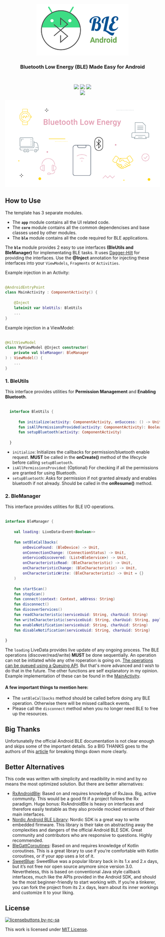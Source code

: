 <p align="center">
  <img src="logo.svg" width="300px"/>
</p>

<h3 align="center">Bluetooth Low Energy (BLE) Made Easy for Android</h3>

<br>

<p align="center">
  <img src="https://img.shields.io/static/v1?label=IDE&message=Android Studio&style=for-the-badge&logo=android-studio&labelColor=388E3C&color=66BB6A&logoColor=white"/>
  <img src="https://img.shields.io/static/v1?label=Language&message=Kotlin&style=for-the-badge&logo=kotlin&labelColor=7E57C2&color=EDE7F6&logoColor=white"/>
  
  <img src="https://img.shields.io/static/v1?label=Architecture&message=MVVM&style=for-the-badge&logo=flatpak&labelColor=FF8A65&color=FFCCBC&logoColor=white"/>
  <br>
  <img src="https://img.shields.io/travis/atick-faisal/IV-Dispenser-ESP32?style=for-the-badge&logo=travis&labelColor=FFF3E0"/>
</p>

<p align="center">
  <img src="ble.png"/>
</p>

## How to Use
The template has 3 separate modules. 
  - The **`app`** module contains all the UI related code.
  - The **`core`** module contains all the common dependencises and base classes used by other modules.
  - The **`ble`** module contains all the code required for BLE applications.
  
The **`ble`** module provides 2 easy to use interfaces **(BleUtils and BleManager)** for implementating BLE tasks. It uses [Dagger-Hilt](https://developer.android.com/training/dependency-injection/hilt-android) for providing the interfaces. Use the **@Inject** annotation for injecting these interfaces into your `ViewModels`, `Fragments` or `Activities`.

Example injection in an Activity:
``` kotlin

@AndroidEntryPoint
class MainActivity : ComponentActivity() {

    @Inject
    lateinit var bleUtils: BleUtils
    ...
}

```

Example injection in a ViewModel:
``` kotlin

@HiltViewModel
class MyViewModel @Inject constructor(
    private val bleManager: BleManager
) : ViewModel() {
    ...
}

```


### 1. BleUtils
This interface provides utilities for **Permission Management** and **Enabling Bluetooth**.

``` kotlin

  interface BleUtils {

      fun initialize(activity: ComponentActivity, onSuccess: () -> Unit)
      fun isAllPermissionsProvided(activity: ComponentActivity): Boolean
      fun setupBluetooth(activity: ComponentActivity)

  }

```
  - `initialize`: Initializes the callbacks for permission/bluetooth enable request. **MUST** be called in the **onCreate()** method of the lifecycle before calling `setupBluetooth`.
  - `isAllPermissionsProvided`: (Optional) For checking if all the permissions are granted for using Bluetooth.
  - `setupBluetooth`: Asks for permission if not granted already and enables bluetooth if not already. Should be called in the **onResume()** method.


### 2. BleManager
This interface provides utilities for BLE I/O operations.

``` kotlin

interface BleManager {

    val loading: LiveData<Event<Boolean>>

    fun setBleCallbacks(
        onDeviceFound: (BleDevice) -> Unit,
        onConnectionChange: (ConnectionStatus) -> Unit,
        onServiceDiscovered: (List<BleService>) -> Unit,
        onCharacteristicRead: (BleCharacteristic) -> Unit,
        onCharacteristicChange: (BleCharacteristic) -> Unit,
        onCharacteristicWrite: (BleCharacteristic) -> Unit = {}
    )

    fun startScan()
    fun stopScan()
    fun connect(context: Context, address: String)
    fun disconnect()
    fun discoverServices()
    fun readCharacteristic(serviceUuid: String, charUuid: String)
    fun writeCharacteristic(serviceUuid: String, charUuid: String, payload: ByteArray)
    fun enableNotification(serviceUuid: String, charUuid: String)
    fun disableNotification(serviceUuid: String, charUuid: String)

}

```

The `loading` LiveData provides live update of any ongoing process. The BLE operations (discover/read/write) **MUST** be done sequentially. An operation can not be initiated while any othe roperation is going on. [The operations can be queued using a Queuing API](https://punchthrough.com/android-ble-guide/#:~:text=device%20from%20there.-,Implementing%20a%20basic%20queuing%20mechanism,-In%20this%20section). But that's more advanced and I wish to do that in the future.
The other functions are self explanatory in my opinion. Example implementation of these can be found in the [MainActivity](https://github.com/atick-faisal/BLE-Starter-Android/blob/main/app/src/main/kotlin/dev/atick/compose/MainActivity.kt).

#### A few important things to mention here:
  - The `setBleCallbacks` method should be called before doing any BLE operation. Otherwise there will be missed callback events.
  - Please call the `disconnect` method when you no longer need BLE to free up the resources.


## Big Thanks
Unfortunatelly the official Android BLE documentation is not clear enough and skips some of the important details. So a BIG THANKS goes to the authors of this [article](https://punchthrough.com/android-ble-guide) for breaking things down more clearly.

## Better Alternatives
This code was written with simplicity and readibility in mind and by no means the most optimized solution. But there are better alternatives:

  - [RxAndroidBle](http://polidea.github.io/RxAndroidBle/): Based on and requires knowledge of RxJava. Big, active community. This would be a good fit if a project follows the Rx paradigm. Huge bonus: RxAndroidBle is heavy on interfaces and therefore easily testable as they also provide mocked versions of their main interfaces.
  - [Nordic Android BLE Library](https://github.com/NordicSemiconductor/Android-BLE-Library): Nordic SDK is a great way to write embedded firmware. This library is their take on abstracting away the complexities and dangers of the official Android BLE SDK. Great community and contributors who are responsive to questions. Highly recommended.
  - [BleGattCoroutines](https://github.com/Beepiz/BleGattCoroutines): Based on and requires knowledge of Kotlin coroutines. This is a great library to use if you’re comfortable with Kotlin coroutines, or if your app uses a lot of it.
  - [SweetBlue](https://github.com/iDevicesInc/SweetBlue): SweetBlue was a popular library back in its 1.x and 2.x days, but it’s not free nor open source anymore since version 3.0. Nevertheless, this is based on conventional Java style callback interfaces, much like the APIs provided in the Android SDK, and should be the most beginner-friendly to start working with. If you’re a tinkerer, you can fork the project from its 2.x days, learn about its inner workings and customize it to your liking.


## License
[![licensebuttons by-nc-sa](https://licensebuttons.net/l/by-nc-sa/3.0/88x31.png)](https://creativecommons.org/licenses/by-nc-sa/4.0)

This work is licensed under [MIT License](https://github.com/atick-faisal/BLE-Starter-Android/blob/master/LICENSE).
















